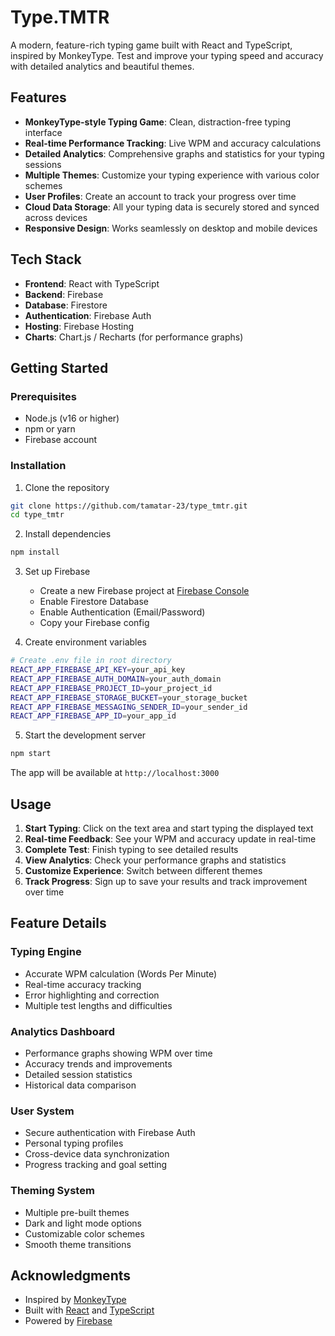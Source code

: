 # Type.TMTR

A modern, feature-rich typing game built with React and TypeScript, inspired by MonkeyType. Test and improve your typing speed and accuracy with detailed analytics and beautiful themes.

## Features

- **MonkeyType-style Typing Game**: Clean, distraction-free typing interface
- **Real-time Performance Tracking**: Live WPM and accuracy calculations
- **Detailed Analytics**: Comprehensive graphs and statistics for your typing sessions
- **Multiple Themes**: Customize your typing experience with various color schemes
- **User Profiles**: Create an account to track your progress over time
- **Cloud Data Storage**: All your typing data is securely stored and synced across devices
- **Responsive Design**: Works seamlessly on desktop and mobile devices

## Tech Stack

- **Frontend**: React with TypeScript
- **Backend**: Firebase
- **Database**: Firestore
- **Authentication**: Firebase Auth
- **Hosting**: Firebase Hosting
- **Charts**: Chart.js / Recharts (for performance graphs)

## Getting Started

### Prerequisites

- Node.js (v16 or higher)
- npm or yarn
- Firebase account

### Installation

1. Clone the repository
```bash
git clone https://github.com/tamatar-23/type_tmtr.git
cd type_tmtr
```

2. Install dependencies
```bash
npm install
```

3. Set up Firebase
    - Create a new Firebase project at [Firebase Console](https://console.firebase.google.com)
    - Enable Firestore Database
    - Enable Authentication (Email/Password)
    - Copy your Firebase config

4. Create environment variables
```bash
# Create .env file in root directory
REACT_APP_FIREBASE_API_KEY=your_api_key
REACT_APP_FIREBASE_AUTH_DOMAIN=your_auth_domain
REACT_APP_FIREBASE_PROJECT_ID=your_project_id
REACT_APP_FIREBASE_STORAGE_BUCKET=your_storage_bucket
REACT_APP_FIREBASE_MESSAGING_SENDER_ID=your_sender_id
REACT_APP_FIREBASE_APP_ID=your_app_id
```

5. Start the development server
```bash
npm start
```

The app will be available at `http://localhost:3000`

## Usage

1. **Start Typing**: Click on the text area and start typing the displayed text
2. **Real-time Feedback**: See your WPM and accuracy update in real-time
3. **Complete Test**: Finish typing to see detailed results
4. **View Analytics**: Check your performance graphs and statistics
5. **Customize Experience**: Switch between different themes
6. **Track Progress**: Sign up to save your results and track improvement over time

## Feature Details

### Typing Engine
- Accurate WPM calculation (Words Per Minute)
- Real-time accuracy tracking
- Error highlighting and correction
- Multiple test lengths and difficulties

### Analytics Dashboard
- Performance graphs showing WPM over time
- Accuracy trends and improvements
- Detailed session statistics
- Historical data comparison

### User System
- Secure authentication with Firebase Auth
- Personal typing profiles
- Cross-device data synchronization
- Progress tracking and goal setting

### Theming System
- Multiple pre-built themes
- Dark and light mode options
- Customizable color schemes
- Smooth theme transitions

## Acknowledgments

- Inspired by [MonkeyType](https://monkeytype.com)
- Built with [React](https://reactjs.org/) and [TypeScript](https://www.typescriptlang.org/)
- Powered by [Firebase](https://firebase.google.com/)